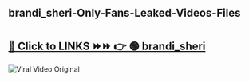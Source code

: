 
 ## brandi_sheri-Only-Fans-Leaked-Videos-Files

# <h2><a href="https://mediaupload.pro?brandi_sheri">🔗 Click to LINKS ⏩⏩ 👉 🟢 brandi_sheri </a></h2>

<a href="https://mediaupload.pro?brandi_sheri" rel="nofollow" data-target="animated-image.originalLink"><img src="https://i.ibb.co.com/xMMVF88/686577567.gif" alt="Viral Video Original" style="max-width: 100%; display: inline-block;" data-target="animated-image.originalImage"></a>